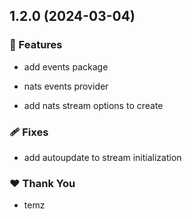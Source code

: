 ## 1.2.0 (2024-03-04)


### 🚀 Features

- add events package

- nats events provider

- add nats stream options to create


### 🩹 Fixes

- add autoupdate to stream initialization


### ❤️  Thank You

- temz